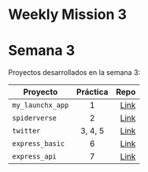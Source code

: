 # Weekly Mission 3

# Semana 3 

Proyectos desarrollados en la semana 3:

| Proyecto | Práctica | Repo |
| ------------- |:-------------:| -----:|
|`my_launchx_app`| 1 |[Link](https://github.com/mariel-rs/my_launchx_app)|
|`spiderverse`| 2 |[Link](https://github.com/mariel-rs/spiderverse)|
|`twitter`| 3, 4, 5 | [Link](https://github.com/mariel-rs/twitter)|
|`express_basic`| 6 | [Link](https://github.com/mariel-rs/express_basic)|
|`express_api`| 7 |[Link](https://github.com/mariel-rs/express_api)|
